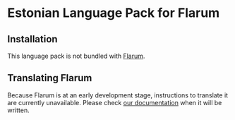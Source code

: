 # Estonian Language Pack for Flarum

## Installation

This language pack is not bundled with [Flarum](http://flarum.org/).

## Translating Flarum

Because Flarum is at an early development stage, instructions to translate it are currently unavailable. Please check [our documentation](http://flarum.org/docs/translate/) when it will be written.
